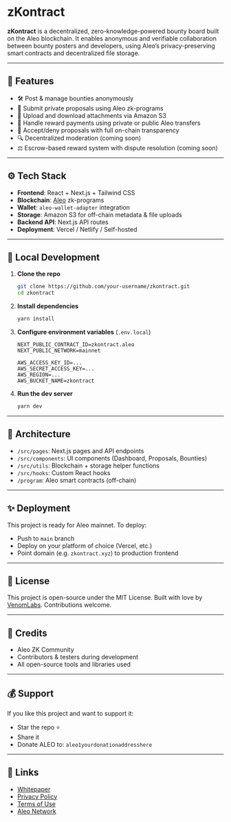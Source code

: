 # zKontract

**zKontract** is a decentralized, zero-knowledge-powered bounty board built on the Aleo blockchain. It enables anonymous and verifiable collaboration between bounty posters and developers, using Aleo’s privacy-preserving smart contracts and decentralized file storage.

---

## 🚀 Features

- 🛠 Post & manage bounties anonymously
- 🔐 Submit private proposals using Aleo zk-programs
- 📁 Upload and download attachments via Amazon S3
- 💸 Handle reward payments using private or public Aleo transfers
- 🧾 Accept/deny proposals with full on-chain transparency
- 🔍 Decentralized moderation (coming soon)
- ⚖️ Escrow-based reward system with dispute resolution (coming soon)

---

## ⚙️ Tech Stack

- **Frontend**: React + Next.js + Tailwind CSS
- **Blockchain**: [Aleo](https://aleo.org) zk-programs
- **Wallet**: `aleo-wallet-adapter` integration
- **Storage**: Amazon S3 for off-chain metadata & file uploads
- **Backend API**: Next.js API routes
- **Deployment**: Vercel / Netlify / Self-hosted

---

## 🔧 Local Development

1. **Clone the repo**
   ```bash
   git clone https://github.com/your-username/zkontract.git
   cd zkontract
   ```

2. **Install dependencies**
   ```bash
   yarn install
   ```

3. **Configure environment variables** (`.env.local`)
   ```env
   NEXT_PUBLIC_CONTRACT_ID=zkontract.aleo
   NEXT_PUBLIC_NETWORK=mainnet

   AWS_ACCESS_KEY_ID=...
   AWS_SECRET_ACCESS_KEY=...
   AWS_REGION=...
   AWS_BUCKET_NAME=zkontract
   ```

4. **Run the dev server**
   ```bash
   yarn dev
   ```

---

## 🧠 Architecture

- `/src/pages`: Next.js pages and API endpoints
- `/src/components`: UI components (Dashboard, Proposals, Bounties)
- `/src/utils`: Blockchain + storage helper functions
- `/src/hooks`: Custom React hooks
- `/program`: Aleo smart contracts (off-chain)

---

## ✨ Deployment

This project is ready for Aleo mainnet. To deploy:
- Push to `main` branch
- Deploy on your platform of choice (Vercel, etc.)
- Point domain (e.g. `zkontract.xyz`) to production frontend

---

## 📜 License

This project is open-source under the MIT License. Built with love by [VenomLabs](https://venomlabs.xyz). Contributions welcome.

---

## 🙏 Credits

- Aleo ZK Community
- Contributors & testers during development
- All open-source tools and libraries used

---

## 💰 Support

If you like this project and want to support it:
- Star the repo ⭐
- Share it
- Donate ALEO to: `aleo1yourdonationaddresshere`

---

## 🔗 Links

- [Whitepaper](https://zkontract.xyz/whitepaper)
- [Privacy Policy](https://zkontract.xyz/privacy-policy)
- [Terms of Use](https://zkontract.xyz/terms)
- [Aleo Network](https://aleo.org)

